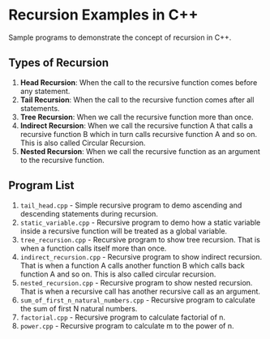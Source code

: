 # Recursion Examples in C++
Sample programs to demonstrate the concept of recursion in C++.

## Types of Recursion
1. **Head Recursion**: When the call to the recursive function comes before any
   statement.
2. **Tail Recursion**: When the call to the recursive function comes after all
   statements.
3. **Tree Recursion**: When we call the recursive function more than once.
5. **Indirect Recursion**: When we call the recursive function A that calls a
   recursive function B which in turn calls recursive function A and so on. This
   is also called Circular Recursion.
5. **Nested Recursion**: When we call the recursive function as an argument to the
   recursive function.

## Program List
1. `tail_head.cpp` - Simple recursive program to demo ascending and descending
   statements during recursion.
2. `static_variable.cpp` - Recursive program to demo how a static variable inside
   a recursive function will be treated as a global variable.
3. `tree_recursion.cpp` - Recursive program to show tree recursion. That is when
   a function calls itself more than once.
4. `indirect_recursion.cpp` - Recursive program to show indirect recursion. That
   is when a function A calls another function B which calls back function A and
   so on. This is also called circular recursion.
5. `nested_recursion.cpp` - Recursive program to show nested recursion. That is
   when a recursive call has another recursive call as an argument.
6. `sum_of_first_n_natural_numbers.cpp` - Recursive program to calculate the sum
   of first N natural numbers.
7. `factorial.cpp` - Recursive program to calculate factorial of n.
8. `power.cpp` - Recursive program to calculate m to the power of n.
